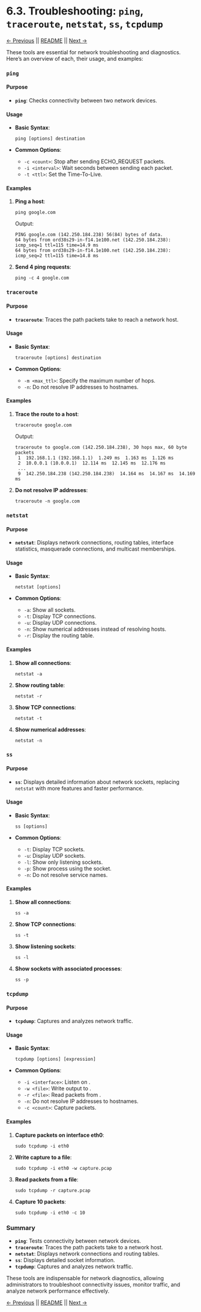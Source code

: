 # 6.3. Troubleshooting: `ping`, `traceroute`, `netstat`, `ss`, `tcpdump`

[← Previous](./6.2-DNS.md) || [README](../README.md) || [Next →](./6.4-SSH-SCP.md)

These tools are essential for network troubleshooting and diagnostics. Here’s an overview of each, their usage, and examples:

### `ping`

#### Purpose

- **`ping`**: Checks connectivity between two network devices.

#### Usage

- **Basic Syntax**:

  ```
  ping [options] destination
  ```

- **Common Options**:
  - `-c <count>`: Stop after sending <count> ECHO_REQUEST packets.
  - `-i <interval>`: Wait <interval> seconds between sending each packet.
  - `-t <ttl>`: Set the Time-To-Live.

#### Examples

1. **Ping a host**:

   ```
   ping google.com
   ```

   Output:

   ```
   PING google.com (142.250.184.238) 56(84) bytes of data.
   64 bytes from ord38s29-in-f14.1e100.net (142.250.184.238): icmp_seq=1 ttl=115 time=14.9 ms
   64 bytes from ord38s29-in-f14.1e100.net (142.250.184.238): icmp_seq=2 ttl=115 time=14.8 ms
   ```

2. **Send 4 ping requests**:
   ```
   ping -c 4 google.com
   ```

### `traceroute`

#### Purpose

- **`traceroute`**: Traces the path packets take to reach a network host.

#### Usage

- **Basic Syntax**:

  ```
  traceroute [options] destination
  ```

- **Common Options**:
  - `-m <max_ttl>`: Specify the maximum number of hops.
  - `-n`: Do not resolve IP addresses to hostnames.

#### Examples

1. **Trace the route to a host**:

   ```
   traceroute google.com
   ```

   Output:

   ```
   traceroute to google.com (142.250.184.238), 30 hops max, 60 byte packets
    1  192.168.1.1 (192.168.1.1)  1.249 ms  1.163 ms  1.126 ms
    2  10.0.0.1 (10.0.0.1)  12.114 ms  12.145 ms  12.176 ms
    ...
    9  142.250.184.238 (142.250.184.238)  14.164 ms  14.167 ms  14.169 ms
   ```

2. **Do not resolve IP addresses**:
   ```
   traceroute -n google.com
   ```

### `netstat`

#### Purpose

- **`netstat`**: Displays network connections, routing tables, interface statistics, masquerade connections, and multicast memberships.

#### Usage

- **Basic Syntax**:

  ```
  netstat [options]
  ```

- **Common Options**:
  - `-a`: Show all sockets.
  - `-t`: Display TCP connections.
  - `-u`: Display UDP connections.
  - `-n`: Show numerical addresses instead of resolving hosts.
  - `-r`: Display the routing table.

#### Examples

1. **Show all connections**:

   ```
   netstat -a
   ```

2. **Show routing table**:

   ```
   netstat -r
   ```

3. **Show TCP connections**:

   ```
   netstat -t
   ```

4. **Show numerical addresses**:
   ```
   netstat -n
   ```

### `ss`

#### Purpose

- **`ss`**: Displays detailed information about network sockets, replacing `netstat` with more features and faster performance.

#### Usage

- **Basic Syntax**:

  ```
  ss [options]
  ```

- **Common Options**:
  - `-t`: Display TCP sockets.
  - `-u`: Display UDP sockets.
  - `-l`: Show only listening sockets.
  - `-p`: Show process using the socket.
  - `-n`: Do not resolve service names.

#### Examples

1. **Show all connections**:

   ```
   ss -a
   ```

2. **Show TCP connections**:

   ```
   ss -t
   ```

3. **Show listening sockets**:

   ```
   ss -l
   ```

4. **Show sockets with associated processes**:
   ```
   ss -p
   ```

### `tcpdump`

#### Purpose

- **`tcpdump`**: Captures and analyzes network traffic.

#### Usage

- **Basic Syntax**:

  ```
  tcpdump [options] [expression]
  ```

- **Common Options**:
  - `-i <interface>`: Listen on <interface>.
  - `-w <file>`: Write output to <file>.
  - `-r <file>`: Read packets from <file>.
  - `-n`: Do not resolve IP addresses to hostnames.
  - `-c <count>`: Capture <count> packets.

#### Examples

1. **Capture packets on interface eth0**:

   ```
   sudo tcpdump -i eth0
   ```

2. **Write capture to a file**:

   ```
   sudo tcpdump -i eth0 -w capture.pcap
   ```

3. **Read packets from a file**:

   ```
   sudo tcpdump -r capture.pcap
   ```

4. **Capture 10 packets**:
   ```
   sudo tcpdump -i eth0 -c 10
   ```

### Summary

- **`ping`**: Tests connectivity between network devices.
- **`traceroute`**: Traces the path packets take to a network host.
- **`netstat`**: Displays network connections and routing tables.
- **`ss`**: Displays detailed socket information.
- **`tcpdump`**: Captures and analyzes network traffic.

These tools are indispensable for network diagnostics, allowing administrators to troubleshoot connectivity issues, monitor traffic, and analyze network performance effectively.

[← Previous](./6.2-DNS.md) || [README](../README.md) || [Next →](./6.4-SSH-SCP.md)
